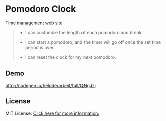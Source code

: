 # Pomodoro Clock

Time management web site

> - I can customize the length of each pomodoro and break.
>
> - I can start a pomodoro, and the timer will go off once the set time period is over.
>
> - I can reset the clock for my next pomodoro.

## Demo

http://codepen.io/heldderarbeit/full/QNgJzj

## License
MIT License. [Click here for more information.](LICENSE)
